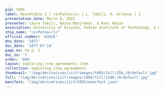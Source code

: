 ```yaml
---
pid: t095
label: Roundtable 3 | <i>Patna</i> | L. Tabili, U. Arizona | 1
presentation_date: March 8, 2022
presenter: Laura Tabili, Naina Manjrekar, & Ravi Ahjua
association: University of Arizona, Indian Institute of Technology, & Georg-August-University
ship_name: "<i>Patna</i>"
official_number: '63826'
mha_date: '1877'
doc_date: '1877-07-14'
page_no: CA p. 1
doc_no: '1'
order: '094'
layout: exploring_crew_agreements_item
collection: exploring_crew_agreements
thumbnail: "/img/derivatives/iiif/images/t095/full/250,/0/default.jpg"
full: "/img/derivatives/iiif/images/t095/full/1140,/0/default.jpg"
manifest: "/img/derivatives/iiif/t095/manifest.json"
---
```

